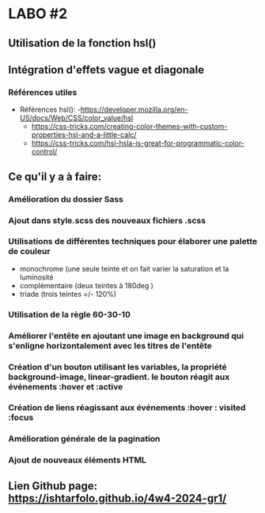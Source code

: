 # LABO #2
## Utilisation de la fonction hsl() 
## Intégration d'effets vague et diagonale

### Références utiles

- Références hsl():
    -https://developer.mozilla.org/en-US/docs/Web/CSS/color_value/hsl
    - https://css-tricks.com/creating-color-themes-with-custom-properties-hsl-and-a-little-calc/
    - https://css-tricks.com/hsl-hsla-is-great-for-programmatic-color-control/

## Ce qu'il y a à faire:
### 	Amélioration du dossier Sass
### 	Ajout dans style.scss des nouveaux fichiers .scss
### 	Utilisations de différentes techniques pour élaborer une palette de couleur
* monochrome (une seule teinte et on fait varier la saturation et la luminosité
* complémentaire (deux teintes à 180deg )
* triade (trois teintes =/- 120%)
### 	Utilisation de la règle 60-30-10
### 	Améliorer l'entête en ajoutant une image en background qui s'enligne horizontalement avec les titres de l'entête
### 	Création d'un bouton utilisant les variables, la propriété background-image, linear-gradient. le bouton réagit aux événements :hover et :active
### 	Création de liens réagissant aux événements :hover : visited :focus
### 	Amélioration générale de la pagination
### 	Ajout de nouveaux éléments HTML




## Lien Github page: https://ishtarfolo.github.io/4w4-2024-gr1/ 
